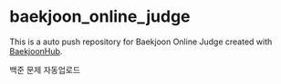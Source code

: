 # baekjoon_online_judge
This is a auto push repository for Baekjoon Online Judge created with [BaekjoonHub](https://github.com/BaekjoonHub/BaekjoonHub).

백준 문제 자동업로드
